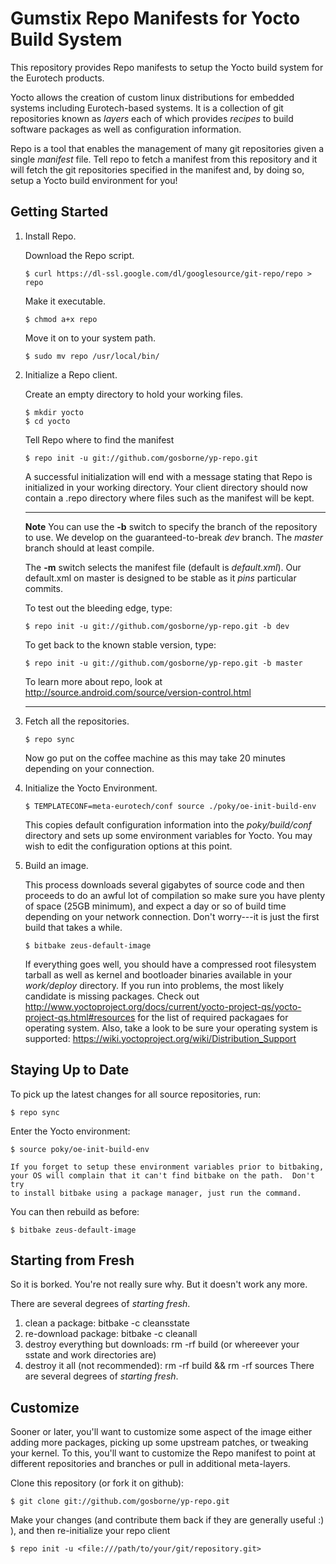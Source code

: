 Gumstix Repo Manifests for Yocto Build System
=============================================
This repository provides Repo manifests to setup the Yocto build system for
the Eurotech products.

Yocto allows the creation of custom linux distributions for embedded systems
including Eurotech-based systems.  It is a collection of git repositories known
as *layers* each of which provides *recipes* to build software packages as well
as configuration information.

Repo is a tool that enables the management of many git repositories given a
single *manifest* file.  Tell repo to fetch a manifest from this repository and
it will fetch the git repositories specified in the manifest and, by doing so,
setup a Yocto build environment for you!

Getting Started
---------------
1.  Install Repo.

    Download the Repo script.

        $ curl https://dl-ssl.google.com/dl/googlesource/git-repo/repo > repo

    Make it executable.

        $ chmod a+x repo

    Move it on to your system path.

        $ sudo mv repo /usr/local/bin/

2.  Initialize a Repo client.

    Create an empty directory to hold your working files.

        $ mkdir yocto
        $ cd yocto

    Tell Repo where to find the manifest

        $ repo init -u git://github.com/gosborne/yp-repo.git 

    A successful initialization will end with a message stating that Repo is
    initialized in your working directory. Your client directory should now
    contain a .repo directory where files such as the manifest will be kept.
    ***
    **Note**
    You can use the **-b** switch to specify the branch of the repository
    to use.  We develop on the guaranteed-to-break *dev* branch.  The *master*
    branch should at least compile.

    The **-m** switch selects the manifest file (default is *default.xml*).
    Our default.xml on master is designed to be stable as it *pins*
    particular commits.

    To test out the bleeding edge, type:

        $ repo init -u git://github.com/gosborne/yp-repo.git -b dev
    
    To get back to the known stable version, type:

        $ repo init -u git://github.com/gosborne/yp-repo.git -b master

    To learn more about repo, look at http://source.android.com/source/version-control.html 
    ***

3.  Fetch all the repositories.

        $ repo sync

    Now go put on the coffee machine as this may take 20 minutes depending on
    your connection.

4.  Initialize the Yocto Environment.

        $ TEMPLATECONF=meta-eurotech/conf source ./poky/oe-init-build-env

    This copies default configuration information into the *poky/build/conf*
    directory and sets up some environment variables for Yocto.  You may
    wish to edit the configuration options at this point.

5.  Build an image.

    This process downloads several gigabytes of source code and then proceeds to
    do an awful lot of compilation so make sure you have plenty of space (25GB
    minimum), and expect a day or so of build time depending on your network
    connection.  Don't worry---it is just the first build that takes a while.

        $ bitbake zeus-default-image

    If everything goes well, you should have a compressed root filesystem
    tarball as well as kernel and bootloader binaries available in your
    *work/deploy* directory.  If you run into problems, the most likely
    candidate is missing packages.  Check out
    http://www.yoctoproject.org/docs/current/yocto-project-qs/yocto-project-qs.html#resources
    for the list of required packagaes for operating system. Also, take
    a look to be sure your operating system is supported:
    https://wiki.yoctoproject.org/wiki/Distribution_Support

Staying Up to Date
------------------
To pick up the latest changes for all source repositories, run:

    $ repo sync

Enter the Yocto environment:

    $ source poky/oe-init-build-env

    If you forget to setup these environment variables prior to bitbaking,
    your OS will complain that it can't find bitbake on the path.  Don't try
    to install bitbake using a package manager, just run the command.

You can then rebuild as before:

    $ bitbake zeus-default-image

Starting from Fresh
-------------------
So it is borked.  You're not really sure why.  But it doesn't work any more.

There are several degrees of *starting fresh*.

 1. clean a package: bitbake <package-name> -c cleansstate
 2. re-download package: bitbake <package-name> -c cleanall
 3. destroy everything but downloads: rm -rf build (or whereever your sstate and work directories are)
 4. destroy it all (not recommended): rm -rf build && rm -rf sources
There are several degrees of *starting fresh*.

Customize
---------
Sooner or later, you'll want to customize some aspect of the image either
adding more packages, picking up some upstream patches, or tweaking your kernel.
To this, you'll want to customize the Repo manifest to point at different
repositories and branches or pull in additional meta-layers.

Clone this repository (or fork it on github):

    $ git clone git://github.com/gosborne/yp-repo.git

Make your changes (and contribute them back if they are generally useful :) ),
and then re-initialize your repo client

    $ repo init -u <file:///path/to/your/git/repository.git>

